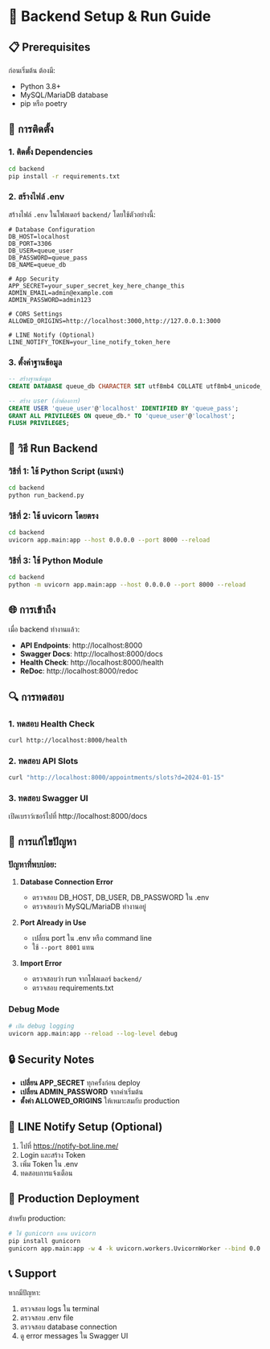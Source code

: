 # 🚀 Backend Setup & Run Guide

## 📋 Prerequisites

ก่อนเริ่มต้น ต้องมี:
- Python 3.8+ 
- MySQL/MariaDB database
- pip หรือ poetry

## 🔧 การติดตั้ง

### 1. ติดตั้ง Dependencies
```bash
cd backend
pip install -r requirements.txt
```

### 2. สร้างไฟล์ .env
สร้างไฟล์ `.env` ในโฟลเดอร์ `backend/` โดยใช้ตัวอย่างนี้:

```env
# Database Configuration
DB_HOST=localhost
DB_PORT=3306
DB_USER=queue_user
DB_PASSWORD=queue_pass
DB_NAME=queue_db

# App Security
APP_SECRET=your_super_secret_key_here_change_this
ADMIN_EMAIL=admin@example.com
ADMIN_PASSWORD=admin123

# CORS Settings
ALLOWED_ORIGINS=http://localhost:3000,http://127.0.0.1:3000

# LINE Notify (Optional)
LINE_NOTIFY_TOKEN=your_line_notify_token_here
```

### 3. ตั้งค่าฐานข้อมูล
```sql
-- สร้างฐานข้อมูล
CREATE DATABASE queue_db CHARACTER SET utf8mb4 COLLATE utf8mb4_unicode_ci;

-- สร้าง user (ถ้าต้องการ)
CREATE USER 'queue_user'@'localhost' IDENTIFIED BY 'queue_pass';
GRANT ALL PRIVILEGES ON queue_db.* TO 'queue_user'@'localhost';
FLUSH PRIVILEGES;
```

## 🚀 วิธี Run Backend

### วิธีที่ 1: ใช้ Python Script (แนะนำ)
```bash
cd backend
python run_backend.py
```

### วิธีที่ 2: ใช้ uvicorn โดยตรง
```bash
cd backend
uvicorn app.main:app --host 0.0.0.0 --port 8000 --reload
```

### วิธีที่ 3: ใช้ Python Module
```bash
cd backend
python -m uvicorn app.main:app --host 0.0.0.0 --port 8000 --reload
```

## 🌐 การเข้าถึง

เมื่อ backend ทำงานแล้ว:

- **API Endpoints**: http://localhost:8000
- **Swagger Docs**: http://localhost:8000/docs
- **Health Check**: http://localhost:8000/health
- **ReDoc**: http://localhost:8000/redoc

## 🔍 การทดสอบ

### 1. ทดสอบ Health Check
```bash
curl http://localhost:8000/health
```

### 2. ทดสอบ API Slots
```bash
curl "http://localhost:8000/appointments/slots?d=2024-01-15"
```

### 3. ทดสอบ Swagger UI
เปิดเบราว์เซอร์ไปที่ http://localhost:8000/docs

## 🐛 การแก้ไขปัญหา

### ปัญหาที่พบบ่อย:

1. **Database Connection Error**
   - ตรวจสอบ DB_HOST, DB_USER, DB_PASSWORD ใน .env
   - ตรวจสอบว่า MySQL/MariaDB ทำงานอยู่

2. **Port Already in Use**
   - เปลี่ยน port ใน .env หรือ command line
   - ใช้ `--port 8001` แทน

3. **Import Error**
   - ตรวจสอบว่า run จากโฟลเดอร์ `backend/`
   - ตรวจสอบ requirements.txt

### Debug Mode
```bash
# เปิด debug logging
uvicorn app.main:app --reload --log-level debug
```

## 🔒 Security Notes

- **เปลี่ยน APP_SECRET** ทุกครั้งก่อน deploy
- **เปลี่ยน ADMIN_PASSWORD** จากค่าเริ่มต้น
- **ตั้งค่า ALLOWED_ORIGINS** ให้เหมาะสมกับ production

## 📱 LINE Notify Setup (Optional)

1. ไปที่ https://notify-bot.line.me/
2. Login และสร้าง Token
3. เพิ่ม Token ใน .env
4. ทดสอบการแจ้งเตือน

## 🚀 Production Deployment

สำหรับ production:
```bash
# ใช้ gunicorn แทน uvicorn
pip install gunicorn
gunicorn app.main:app -w 4 -k uvicorn.workers.UvicornWorker --bind 0.0.0.0:8000
```

## 📞 Support

หากมีปัญหา:
1. ตรวจสอบ logs ใน terminal
2. ตรวจสอบ .env file
3. ตรวจสอบ database connection
4. ดู error messages ใน Swagger UI
